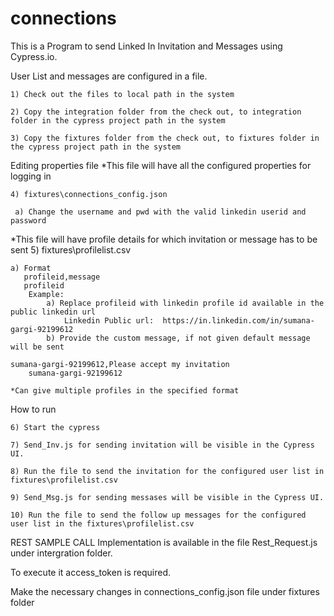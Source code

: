 # connections
This is a Program to send Linked In Invitation and Messages using Cypress.io.

User List and messages are configured in a file.

	1) Check out the files to local path in the system
  
	2) Copy the integration folder from the check out, to integration folder in the cypress project path in the system
  
	3) Copy the fixtures folder from the check out, to fixtures folder in the cypress project path in the system

Editing properties file
 *This file will have all the configured properties for logging in
 
	4) fixtures\connections_config.json  
   
     a) Change the username and pwd with the valid linkedin userid and password

*This file will have profile details for which invitation or message has to be sent
	5) fixtures\profilelist.csv	   
  		
    a) Format
	   profileid,message
	   profileid
		Example:
			a) Replace profileid with linkedin profile id available in the public linkedin url
				Linkedin Public url:  https://in.linkedin.com/in/sumana-gargi-92199612
			b) Provide the custom message, if not given default message will be sent
	
	sumana-gargi-92199612,Please accept my invitation
        sumana-gargi-92199612
		
	*Can give multiple profiles in the specified format

How to run	

	6) Start the cypress
  
	7) Send_Inv.js for sending invitation will be visible in the Cypress UI.
  
	8) Run the file to send the invitation for the configured user list in fixtures\profilelist.csv  
  
	9) Send_Msg.js for sending messases will be visible in the Cypress UI.
  
	10) Run the file to send the follow up messages for the configured user list in the fixtures\profilelist.csv
	
	
REST SAMPLE CALL Implementation is available in the file Rest_Request.js under intergration folder.

To execute it access_token is required. 

Make the necessary changes in connections_config.json file under fixtures folder
